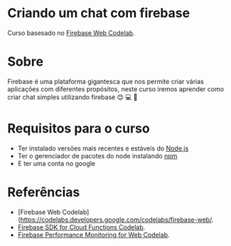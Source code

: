 # Criando um chat com firebase

Curso basesado no [Firebase Web Codelab](https://codelabs.developers.google.com/codelabs/firebase-web/).

# Sobre

Firebase é uma plataforma gigantesca que nos permite criar várias aplicações com diferentes propósitos, neste curso iremos aprender como criar chat simples utilizando firebase :blush: :computer: :email:

# Requisitos para o curso

- Ter instalado versões mais recentes e estáveis do [Node.js](https://nodejs.org/en/)
- Ter o gerenciador de pacotes do node instalando [npm](https://www.npmjs.com/)
- E ter uma conta no google

# Referências 

- [Firebase Web Codelab](https://codelabs.developers.google.com/codelabs/firebase-web/.
- [Firebase SDK for Cloud Functions Codelab](https://codelabs.developers.google.com/codelabs/firebase-cloud-functions/).
- [Firebase Performance Monitoring for Web Codelab](https://codelabs.developers.google.com/codelabs/firebase-perf-mon-web/).
